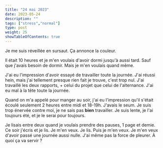```yaml
---
title: "24 mai 2023"
date: 2023-05-24
description: ""
tags: ["stress","normal"]
type: post
weight: 25
showTableOfContents: true
---
```


Je me suis réveillée en sursaut. Ça annonce la couleur.

Il était 10 heures et je m'en voulais d'avoir dormi jusqu'à aussi tard. Sauf que j'avais besoin de dormir. Mais je m'en voulais quand même.

J'ai eu l'impression d'avoir essayé de travailler toute la journée. J'ai réussi hein, mais j'ai tellement presque rien fait je trouve, c'est trop nul. J'ai travaillé les deux rapports, + celui du projet que celui de l'alternance. J'ai eu mal à la tête toute la journée.

Quand on m'a appelé pour manger au soir, j'ai eu l'impression qu'il s'était écoulé seulement 2 heures entre midi et 18-19h. J'avais le seum. Je suis trop énervée contre moi, je ne sais pas **bien** travailler. Je suis lente, je l'ai toujours été, et je le serai pour toujours.

Je lisais entre deux quand je voulais prendre des pauses, 1 page et demie. Ce soir j'écris et je lis. Je m'en veux. Je lis. Puis je m'en veux. Je m'en veux d'avoir passé une journée aussi nulle. J'ai même pas la force de pleurer. À quoi ça va servir ?